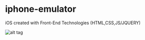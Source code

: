 # iphone-emulator
iOS created with Front-End Technologies (HTML,CSS,JS/JQUERY)


![alt tag](https://github.com/kennybatista/iphone-emulator/blob/master/kenOS-iphone-emulator-by-kenny-batista.png)
